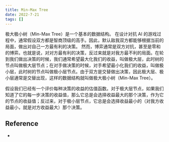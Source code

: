 ```yaml
---
title: Min-Max Tree
date: 2022-7-21
tags: []
---
```


极大极小树（Min-Max Tree）是一个基本的数据结构。
在设计对抗 AI 的游戏过程中，通常假设双方都是智商顶级的高手。因此，默认敌我双方都能够根据当前的局面，做出对自己一方最有利的决策。
然而，博弈通常是双方对抗，甚至是零和的博弈。也就是说，对对方最有利的决策，反过来就是对我方最不利的局面。在轮到我们做出决策的时候，我们通常希望最大化我们的收益，叫做极大层，此时树的节点叫做极大层节点；在对手做决策的时候，对手希望最小化我们的收益，叫做极小层，此时树的节点叫做极小层节点。由于双方是交替做出决策，因此极大层、极小层通常是交替出现，这样的数据结构就叫做极大极小树（Min-Max Tree）。

假设我们已经有一个评价每种决策的收益的估值函数。对于极大层节点，如果我们知道了它的每一步决策的收益值，那么它总是会选择收益最大的那个决策，作为它的节点的收益值；反过来，对于极小层节点，它总是会选择收益最小的（对我方收益最小，就是对方收益最大）那个决策。


## Reference

- []()